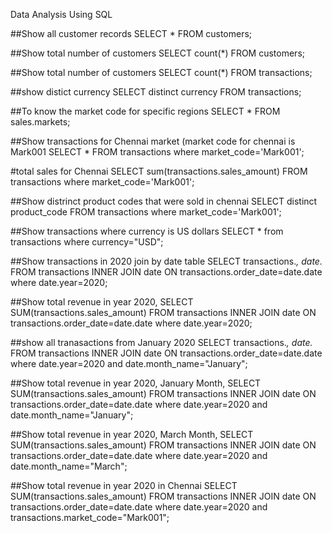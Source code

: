 Data Analysis Using SQL



##Show all customer records
SELECT * FROM customers;



##Show total number of customers
SELECT count(*) FROM customers;



##Show total number of customers
SELECT count(*) FROM transactions;



##show distict currency
SELECT distinct currency FROM transactions;




##To know the market code for specific regions
SELECT * FROM sales.markets;




##Show transactions for Chennai market (market code for chennai is Mark001
SELECT * FROM transactions where market_code='Mark001';




#total sales for Chennai
SELECT sum(transactions.sales_amount) FROM transactions where market_code='Mark001';





##Show distrinct product codes that were sold in chennai
SELECT distinct product_code FROM transactions where market_code='Mark001';



##Show transactions where currency is US dollars
SELECT * from transactions where currency="USD";





##Show transactions in 2020 join by date table
SELECT transactions.*, date.* FROM transactions INNER JOIN date 
ON transactions.order_date=date.date where date.year=2020;





##Show total revenue in year 2020,
SELECT SUM(transactions.sales_amount) FROM transactions INNER JOIN date 
ON transactions.order_date=date.date where date.year=2020;





##show all tranasactions from January 2020
SELECT transactions.*, date.* FROM transactions INNER JOIN date 
ON transactions.order_date=date.date where date.year=2020 and date.month_name="January";





##Show total revenue in year 2020, January Month,
SELECT SUM(transactions.sales_amount) FROM transactions INNER JOIN date 
ON transactions.order_date=date.date where date.year=2020 and date.month_name="January";





##Show total revenue in year 2020, March Month,
SELECT SUM(transactions.sales_amount) FROM transactions INNER JOIN date 
ON transactions.order_date=date.date where date.year=2020 and date.month_name="March";





##Show total revenue in year 2020 in Chennai
SELECT SUM(transactions.sales_amount) FROM transactions INNER JOIN date ON transactions.order_date=date.date where date.year=2020
and transactions.market_code="Mark001";
